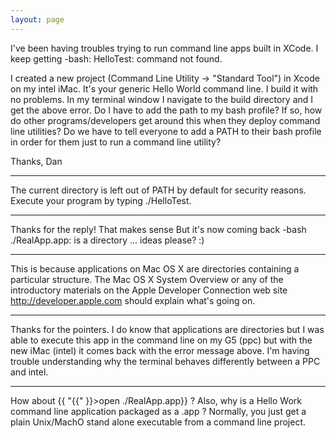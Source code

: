 ```yaml
---
layout: page
---
```


I've been having troubles trying to run command line apps built in XCode. I keep getting     -bash: HelloTest: command not found.

I created a new project (Command Line Utility -> "Standard Tool") in Xcode on my intel iMac. It's your generic Hello World command line. I build it with no problems. In my terminal window I navigate to the build directory and I get the above error. Do I have to add the path to my bash profile? If so, how do other programs/developers get around this when they deploy command line utilities? Do we have to tell everyone to add a PATH to their bash profile in order for them just to run a command line utility?

Thanks,
Dan
 
----

The current directory is left out of PATH by default for security reasons. Execute your program by typing     ./HelloTest.

----

Thanks for the reply! That makes sense But it's now coming back     -bash ./RealApp.app: is a directory  ...  ideas please? :)

----

This is because applications on Mac OS X are directories containing a particular structure.  The Mac OS X System Overview or any of the introductory materials on the Apple Developer Connection web site http://developer.apple.com should explain what's going on.

----

Thanks for the pointers. I do know that applications are directories but I was able to execute this app in the command line on my G5 (ppc) but with the new iMac (intel) it comes back with the error message above. I'm having trouble understanding why the terminal behaves differently between a PPC and intel.

----
How about {{ "{{" }}>open ./RealApp.app}} ?
Also, why is a Hello Work command line application packaged as a .app ?  Normally, you just get a plain Unix/MachO stand alone executable from a command line project.
